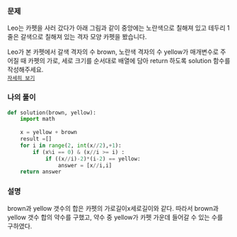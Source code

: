 ### 문제
Leo는 카펫을 사러 갔다가 아래 그림과 같이 중앙에는 노란색으로 칠해져 있고 테두리 1줄은 갈색으로 칠해져 있는 격자 모양 카펫을 봤습니다.  

Leo가 본 카펫에서 갈색 격자의 수 brown, 노란색 격자의 수 yellow가 매개변수로 주어질 때 카펫의 가로, 세로 크기를 순서대로 배열에 담아 return 하도록 solution 함수를 작성해주세요.  
[`자세히 보기`](https://programmers.co.kr/learn/courses/30/lessons/42842)

### 나의 풀이
```python
def solution(brown, yellow):
    import math
    
    x = yellow + brown
    result =[]
    for i in range(2, int(x//2),+1):
        if (x%i == 0) & (x//i >= i) :
            if ((x//i)-2)*(i-2) == yellow:
                answer = [x//i,i]
    return answer
```

### 설명
brown과 yellow 갯수의 합은 카펫의 가로길이x세로길이와 같다. 따라서 brown과 yellow 갯수 합의 약수를 구했고, 약수 중 yellow가 카펫 가운데 들어갈 수 있는 수를 구하였다.